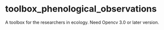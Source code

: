# toolbox_phenological_observations
A toolbox for the researchers in ecology.
Need Opencv 3.0 or later version.
